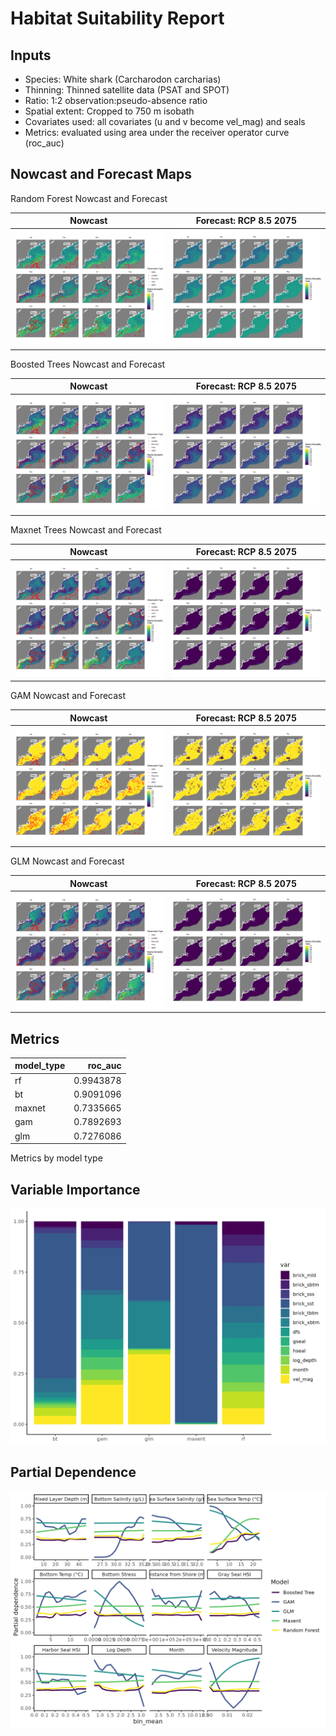 Habitat Suitability Report
================

## Inputs

- Species: White shark (Carcharodon carcharias)
- Thinning: Thinned satellite data (PSAT and SPOT)
- Ratio: 1:2 observation:pseudo-absence ratio
- Spatial extent: Cropped to 750 m isobath
- Covariates used: all covariates (u and v become vel_mag) and seals
- Metrics: evaluated using area under the receiver operator curve
  (roc_auc)

## Nowcast and Forecast Maps

Random Forest Nowcast and Forecast

| Nowcast | Forecast: RCP 8.5 2075 |
|:--:|:--:|
| ![](../../../../tidy_reports/versions/c21/100510/c21.100510.01_12_rf_compiled_casts.png) | ![](../../../../tidy_reports/versions/c21/100514/c21.100514.01_12_rf_compiled_casts.png) |

Boosted Trees Nowcast and Forecast

| Nowcast | Forecast: RCP 8.5 2075 |
|:--:|:--:|
| ![](../../../../tidy_reports/versions/c21/100510/c21.100510.01_12_bt_compiled_casts.png) | ![](../../../../tidy_reports/versions/c21/100514/c21.100514.01_12_bt_compiled_casts.png) |

Maxnet Trees Nowcast and Forecast

| Nowcast | Forecast: RCP 8.5 2075 |
|:--:|:--:|
| ![](../../../../tidy_reports/versions/c21/100510/c21.100510.01_12_maxent_compiled_casts.png) | ![](../../../../tidy_reports/versions/c21/100514/c21.100514.01_12_maxent_compiled_casts.png) |

GAM Nowcast and Forecast

| Nowcast | Forecast: RCP 8.5 2075 |
|:--:|:--:|
| ![](../../../../tidy_reports/versions/c21/100510/c21.100510.01_12_gam_compiled_casts.png) | ![](../../../../tidy_reports/versions/c21/100514/c21.100514.01_12_gam_compiled_casts.png) |

GLM Nowcast and Forecast

| Nowcast | Forecast: RCP 8.5 2075 |
|:--:|:--:|
| ![](../../../../tidy_reports/versions/c21/100510/c21.100510.01_12_glm_compiled_casts.png) | ![](../../../../tidy_reports/versions/c21/100514/c21.100514.01_12_glm_compiled_casts.png) |

## Metrics

| model_type |   roc_auc |
|:-----------|----------:|
| rf         | 0.9943878 |
| bt         | 0.9091096 |
| maxnet     | 0.7335665 |
| gam        | 0.7892693 |
| glm        | 0.7276086 |

Metrics by model type

## Variable Importance

![](m21.10051_tidy_compiled_files/figure-gfm/variable_importance-1.png)

## Partial Dependence

![](m21.10051_tidy_compiled_files/figure-gfm/partial_dependence-1.png)
